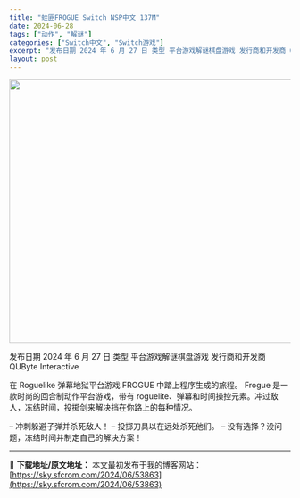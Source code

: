 ```yaml
---
title: "蛙匪FROGUE Switch NSP中文 137M"
date: 2024-06-28
tags: ["动作", "解谜"]
categories: ["Switch中文", "Switch游戏"]
excerpt: "发布日期 2024 年 6 月 27 日 类型 平台游戏解谜棋盘游戏 发行商和开发商 QUByte Interactive 在 Roguelike 弹幕地狱平台游戏 FROGUE 中踏上程序生成的旅程。 Frogue 是一款时尚的回合制动作平台游戏，带有 roguelite、弹幕和时间操控元素。冲过&hellip;"
layout: post
---
```


<img class="size-full wp-image-53864 aligncenter" src="https://sky.sfcrom.com/wp-content/uploads/2024/06/2024062802200986.webp" alt="" width="842" height="472" />

发布日期 2024 年 6 月 27 日
类型 平台游戏解谜棋盘游戏
发行商和开发商 QUByte Interactive

在 Roguelike 弹幕地狱平台游戏 FROGUE 中踏上程序生成的旅程。
Frogue 是一款时尚的回合制动作平台游戏，带有 roguelite、弹幕和时间操控元素。冲过敌人，冻结时间，投掷剑来解决挡在你路上的每种情况。

– 冲刺躲避子弹并杀死敌人！
– 投掷刀具以在远处杀死他们。
– 没有选择？没问题，冻结时间并制定自己的解决方案！

---
📖 **下载地址/原文地址：** 本文最初发布于我的博客网站：[https://sky.sfcrom.com/2024/06/53863](https://sky.sfcrom.com/2024/06/53863)
